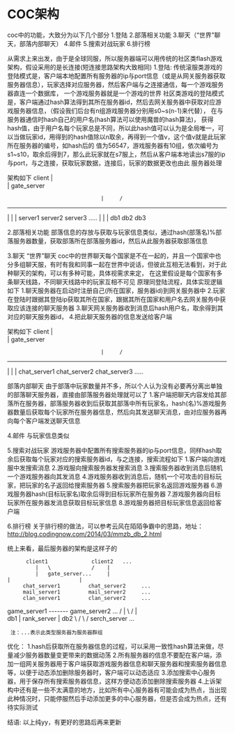 # COC架构

coc中的功能，大致分为以下几个部分
1.登陆
2.部落相关功能
3.聊天（“世界"聊天，部落内部聊天）
4.邮件
5.搜索对战玩家
6.排行榜

从需求上来出发，由于是全球同服，所以服务器端可以用传统的社区类flash游戏架构，假设采用的是长连接(短连接思路架构大致相同)
1.登陆:
  传统滚服类游戏的登陆模式是，客户端本地配置所有服务器的ip与port信息（或是从网关服务器获取服务器信息），玩家选择对应服务器，然后客户端与之连接通信，每一个游戏服务器直连一个数据库，
  一个游戏服务器就是一个游戏的世界
  社区类游戏的登陆模式是，客户端通过hash算法得到其所在服务器id，然后去网关服务器中获取对应游戏服务器信息，（假设我们后台有n组游戏服务器分别用s0~s(n-1)来代替），
  在与服务器通信时hash自己的用户名(hash算法可以使用魔兽的hash算法)，
  获得hash值，由于用户名每个玩家总是不同，所以此hash值可以认为是全局唯一，可以当做玩家id，用得到的hash值除以n取余，再得到一个值v，这个值v就是此玩家所在服务器的编号，如hash后的
  值为56547，游戏服务器有10组，依次编号为s1~s10，取余后得到7，那么此玩家就在s7服上，然后从客户端本地读出s7服的ip与port，与之连接，获取玩家数据，连接后，玩家的数据更改也由此
  服务器处理

  架构如下
                               client
                                  |     \
                                  |    gate_server 

                                  |     /
   ---------------------------------------------------------
   |                  |                |
server1            server2         server3             .....
   |                  |                |
  db1                db2              db3

2.部落相关功能
   部落信息的存放与获取与玩家信息类似，通过hash(部落名)%部落服务器数量，获取部落所在部落服务器id，然后从此服务器获取部落信息

3.聊天
   “世界”聊天
   coc中的世界聊天每个国家是不在一起的，并且一个国家中也分多组聊天服，有时有我和同事一起在世界中说话，但彼此互相无法看到，对于此种聊天的架构，可以有多种可能，具体视需求来定，
   在这里假设是每个国家有多条聊天线路，不同聊天线路中的玩家互相不可见
   原理同登陆流程，具体实现逻辑如下
   1.聊天服务器在启动时注册自己(所在国家，服务器id)到网关服务器中
   2.玩家在登陆时跟据其登陆ip获取其所在国家，跟据其所在国家和用户名去网关服务中获取应该连接的聊天服务器
   3.聊天网关服务器收到消息后hash用户名，取余得到其对应的聊天服务器id，
   4.把此聊天服务器的信息发送给客户端

   架构如下
                                client
                                  |     \
                                  |    gate_server 

                                  |     /
   ---------------------------------------------------------
   |                  |                |
chat_server1      chat_server2     chat_server3             .....

   部落内部聊天
   由于部落中玩家数量并不多，所以个人认为没有必要再分离出单独的部落聊天服务器，直接由部落服务器处理就可以了
   1.客户端把聊天内容发给其部落所在服务器，部落服务器收到后获取其部落中所有玩家名，hash(名)%游戏服务器数量后获取每个玩家所在服务器信息，然后向其发送聊天消息，由对应服务器再
   向每个客户端发送聊天信息


4.邮件
   与玩家信息类似

5.搜索对战玩家
   游戏服务器中配置所有搜索服务器的ip与port信息，同样hash取余后获取每个玩家对应的搜索服务器id，与之连接，搜索流程如下
   1.客户端向游戏服中发搜索消息
   2.游戏服向搜索服务器发搜索消息
   3.搜索服务器收到消息后随机一个游戏服务器向其发消息
   4.游戏服务器收到消息后，随机一个可攻击的目标玩家，把玩家的名子返回给搜索服务器
   5.搜索服务器把玩家名返回游戏服务器
   6.游戏服务器hash(目标玩家名)取余后得到目标玩家所在服务器
   7.游戏服务器向目标玩家所在服务器发消息获取目标玩家信息
   8.游戏服务器把目标玩家信息返回给客户端

6.排行榜
  关于排行榜的做法，可以参考云风在陌陌争霸中的思路，地址：http://blog.codingnow.com/2014/03/mmzb_db_2.html




统上来看，最后服务器的架构是这样子的


          client1              client2   ...
             |   \             /    |
             |   gate_server...     |
    |                      |
         chat_server1         chat_server2     ...
         mail_server1         mail_server2     ...
         clan_server1         clan_server2     ...
game_server1 ------- game_server2     ...
          /  |   \             /    |   \
        db1  |     rank_server      |   db2
             \                      /
     \                    /
                   serch_server  ...


     注：...表示此类型服务器为服务器群组



优化：
1.hash后获取所在服务器信息的过程，可以采用一致性hash算法来做，尽量减少服务器数量变更带来的数据动荡
2.所有服务器的信息不要配在客户端，添加一组网关服务器用于客户端获取游戏服务器信息和聊天服务器和搜索服务器信息等，以便于动态添加删除服务器时，客户端可以动态适应
3.添加搜索中心服务器，用于保存所有搜索服务器信息，这样方便动态添加删除搜索服务器
4.上诉架构中还有是一些不太满意的地方，比如所有中心服务器有可能会成为热点，当出现此种情况时，只能停服然后手动添加更多的中心服务器，但是否会成为热点，还有待实际测试


结语:
以上纯yy，有更好的思路后再来更新


